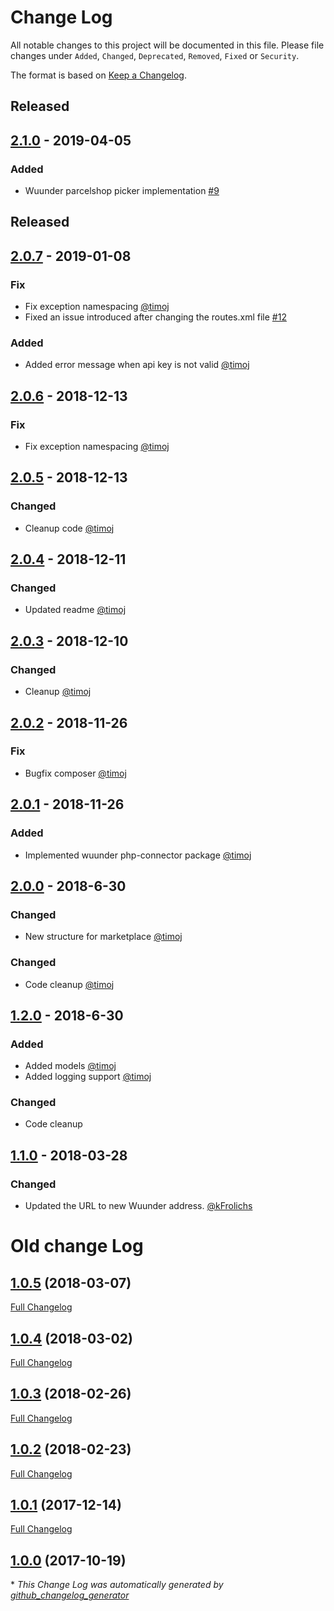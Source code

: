# Change Log
All notable changes to this project will be documented in this file.
Please file changes under `Added`, `Changed`, `Deprecated`, `Removed`, `Fixed` or `Security`.

The format is based on [Keep a Changelog](http://keepachangelog.com/).

## Released

## [2.1.0](https://github.com/wuunder/wuunder-webshopplugin-magento2/releases/tag/2.0.7) - 2019-04-05

### Added
- Wuunder parcelshop picker implementation [#9](https://github.com/wuunder/wuunder-webshopplugin-magento2/pull/9)

## Released

## [2.0.7](https://github.com/wuunder/wuunder-webshopplugin-magento2/releases/tag/2.0.7) - 2019-01-08

### Fix

- Fix exception namespacing [@timoj](https://github.com/timoj)
- Fixed an issue introduced after changing the routes.xml file [#12](https://github.com/wuunder/wuunder-webshopplugin-magento2/pull/12)

### Added

- Added error message when api key is not valid [@timoj](https://github.com/timoj)


## [2.0.6](https://github.com/wuunder/wuunder-webshopplugin-magento2/releases/tag/2.0.6) - 2018-12-13

### Fix

- Fix exception namespacing [@timoj](https://github.com/timoj)


## [2.0.5](https://github.com/wuunder/wuunder-webshopplugin-magento2/releases/tag/2.0.5) - 2018-12-13

### Changed

- Cleanup code [@timoj](https://github.com/timoj)



## [2.0.4](https://github.com/wuunder/wuunder-webshopplugin-magento2/releases/tag/2.0.4) - 2018-12-11

### Changed

- Updated readme [@timoj](https://github.com/timoj)



## [2.0.3](https://github.com/wuunder/wuunder-webshopplugin-magento2/releases/tag/2.0.3) - 2018-12-10

### Changed

- Cleanup [@timoj](https://github.com/timoj)



## [2.0.2](https://github.com/wuunder/wuunder-webshopplugin-magento2/releases/tag/2.0.2) - 2018-11-26

### Fix

- Bugfix composer [@timoj](https://github.com/timoj)


## [2.0.1](https://github.com/wuunder/wuunder-webshopplugin-magento2/releases/tag/2.0.1) - 2018-11-26

### Added

- Implemented wuunder php-connector package [@timoj](https://github.com/timoj)


## [2.0.0](https://github.com/wuunder/wuunder-webshopplugin-magento2/releases/tag/2.0.0) - 2018-6-30

### Changed

- New structure for marketplace [@timoj](https://github.com/timoj)

### Changed
- Code cleanup [@timoj](https://github.com/timoj)


## [1.2.0](https://github.com/wuunder/wuunder-webshopplugin-magento2/releases/tag/1.2.0) - 2018-6-30

### Added

- Added models [@timoj](https://github.com/timoj)
- Added logging support [@timoj](https://github.com/timoj)

### Changed
- Code cleanup


## [1.1.0](https://github.com/wuunder/wuunder-webshopplugin-magento2/releases/tag/1.1.0) - 2018-03-28

### Changed

- Updated the URL to new Wuunder address. [@kFrolichs](https://github.com/kFrolichs)

# Old change Log

## [1.0.5](https://github.com/kabisa/wuunder-webshopplugin-magento2/tree/1.0.5) (2018-03-07)
[Full Changelog](https://github.com/kabisa/wuunder-webshopplugin-magento2/compare/1.0.4...1.0.5)

## [1.0.4](https://github.com/kabisa/wuunder-webshopplugin-magento2/tree/1.0.4) (2018-03-02)
[Full Changelog](https://github.com/kabisa/wuunder-webshopplugin-magento2/compare/1.0.3...1.0.4)

## [1.0.3](https://github.com/kabisa/wuunder-webshopplugin-magento2/tree/1.0.3) (2018-02-26)
[Full Changelog](https://github.com/kabisa/wuunder-webshopplugin-magento2/compare/1.0.2...1.0.3)

## [1.0.2](https://github.com/kabisa/wuunder-webshopplugin-magento2/tree/1.0.2) (2018-02-23)
[Full Changelog](https://github.com/kabisa/wuunder-webshopplugin-magento2/compare/1.0.1...1.0.2)

## [1.0.1](https://github.com/kabisa/wuunder-webshopplugin-magento2/tree/1.0.1) (2017-12-14)
[Full Changelog](https://github.com/kabisa/wuunder-webshopplugin-magento2/compare/1.0.0...1.0.1)

## [1.0.0](https://github.com/kabisa/wuunder-webshopplugin-magento2/tree/1.0.0) (2017-10-19)


\* *This Change Log was automatically generated by [github_changelog_generator](https://github.com/skywinder/Github-Changelog-Generator)*

